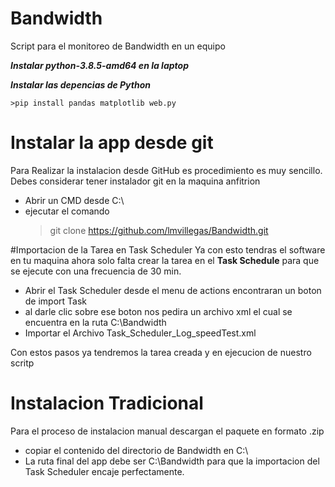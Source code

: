 # Bandwidth
Script para el monitoreo de Bandwidth en un equipo


***Instalar python-3.8.5-amd64 en la laptop***	


***Instalar las depencias de Python***

	>pip install pandas matplotlib web.py

# Instalar la app desde git
Para Realizar la instalacion desde GitHub es procedimiento es muy sencillo.
Debes considerar tener instalador git en la maquina anfitrion 

- Abrir un CMD desde C:\ 
- ejecutar el comando 
    >git clone https://github.com/lmvillegas/Bandwidth.git

#Importacion de la Tarea en Task Scheduler
Ya con esto tendras el software en tu maquina ahora solo falta crear la tarea en el **Task Schedule** 
para que se ejecute con una frecuencia de 30 min.
- Abrir el Task Scheduler desde el menu de actions encontraran un boton de import Task 
- al darle clic sobre ese boton nos pedira un archivo xml el cual se encuentra en la ruta C:\Bandwidth 
- Importar el Archivo Task_Scheduler_Log_speedTest.xml

Con estos pasos ya tendremos la tarea creada y en ejecucion de nuestro scritp 

# Instalacion Tradicional
Para el proceso de instalacion manual descargan el paquete en formato .zip
- copiar el contenido del directorio de Bandwidth en C:\
- La ruta final del app debe ser C:\Bandwidth para que la importacion del Task Scheduler encaje perfectamente.
